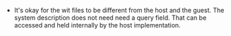 - It's okay for the wit files to be different from the host and the guest. The system description does not need need a query field. That can be accessed and held internally by the host implementation.